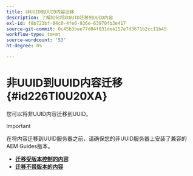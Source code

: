 ```yaml
---
title: 非UUID到UUID内容迁移
description: 了解如何将非UUID迁移到UUID内容
exl-id: f8b723bf-84c0-4fe6-936e-63970fb3e417
source-git-commit: 0c45b3bee77d04f031dea157e7d3671b2cc11b45
workflow-type: tm+mt
source-wordcount: '53'
ht-degree: 0%

---
```


# 非UUID到UUID内容迁移 {#id226TI0U20XA}


您可以将非UUID内容迁移到UUID。

>[!IMPORTANT]
>
> 在将内容迁移到UUID服务器之前，请确保您的非UUID服务器上安装了兼容的AEM Guides版本。



* [**迁移受版本控制的内容**](./migrate-non-uuid-uuid-with-versions.md)
* [**迁移不带版本的内容**](./migrate-non-uuid-uuid-without-versions.md)
